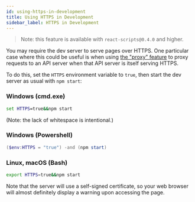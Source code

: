 ```yaml
---
id: using-https-in-development
title: Using HTTPS in Development
sidebar_label: HTTPS in Development
---
```


> Note: this feature is available with `react-scripts@0.4.0` and higher.

You may require the dev server to serve pages over HTTPS. One particular case where this could be useful is when using [the "proxy" feature](proxying-api-requests-in-development.md) to proxy requests to an API server when that API server is itself serving HTTPS.

To do this, set the `HTTPS` environment variable to `true`, then start the dev server as usual with `npm start`:

### Windows (cmd.exe)

```cmd
set HTTPS=true&&npm start
```

(Note: the lack of whitespace is intentional.)

### Windows (Powershell)

```Powershell
($env:HTTPS = "true") -and (npm start)
```

### Linux, macOS (Bash)

```bash
export HTTPS=true&&npm start
```

Note that the server will use a self-signed certificate, so your web browser will almost definitely display a warning upon accessing the page.
